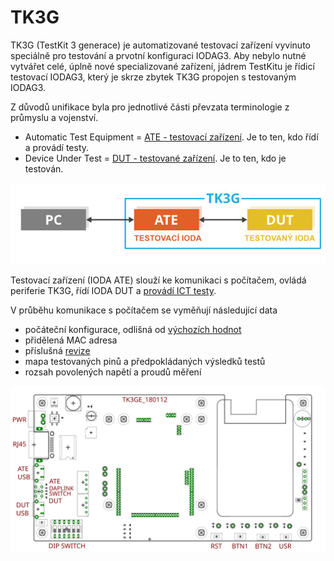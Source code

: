 # TK3G

TK3G \(TestKit 3 generace\) je automatizované testovací zařízení vyvinuto speciálně pro testování a prvotní konfiguraci IODAG3. Aby nebylo nutné vytvářet celé, úplně nové specializované zařízení, jádrem TestKitu je řídicí testovací IODAG3, který je skrze zbytek TK3G propojen s testovaným IODAG3.

Z důvodů unifikace byla pro jednotlivé části převzata terminologie z průmyslu a vojenství.

* Automatic Test Equipment = [ATE - testovací zařízení](https://en.wikipedia.org/wiki/Automatic_test_equipment). Je to ten, kdo řídí a provádí testy.
* Device Under Test = [DUT - testované zařízení](https://en.wikipedia.org/wiki/Device_under_test). Je to ten, kdo je testován.

![](../../../../.gitbook/assets/tk3g-schema-b.jpg)

Testovací zařízení \(IODA ATE\) slouží ke komunikaci s počítačem, ovládá periferie TK3G, řídí IODA DUT a [provádí ICT testy](https://en.wikipedia.org/wiki/In-circuit_test).

V průběhu komunikace s počítačem se vyměňují následující data

* počáteční konfigurace, odlišná od [výchozích hodnot]()
* přidělená MAC adresa
* příslušná [revize](../../../sprava-a-diagnostika/identifikace-zarizeni.md#revize)
* mapa testovaných pinů a předpokládaných výsledků testů
* rozsah povolených napětí a proudů měření

![](../../../../.gitbook/assets/garfield_layout.svg)

